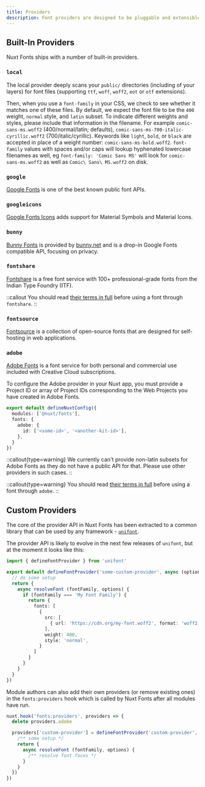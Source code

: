 ```yaml
---
title: Providers
description: Font providers are designed to be pluggable and extensible, so no matter your setup you should be able to use an existing provider or write your own.
---
```


## Built-In Providers

Nuxt Fonts ships with a number of built-in providers.

### `local`

The local provider deeply scans your `public/` directories (including of your layers) for font files (supporting `ttf`, `woff`, `woff2`, `eot` or `otf` extensions).

Then, when you use a `font-family` in your CSS, we check to see whether it matches one of these files. By default, we expect the font file to be the `400` weight, `normal` style, and `latin` subset. To indicate different weights and styles, please include that information in the filename. For example `comic-sans-ms.woff2` (400/normal/latin; defaults), `comic-sans-ms-700-italic-cyrillic.woff2` (700/italic/cyrillic). Keywords like `light`, `bold`, or `black` are accepted in place of a weight number: `comic-sans-ms-bold.woff2`. `font-family` values with spaces and/or caps will lookup hyphenated lowercase filenames as well, eg `font-family: 'Comic Sans MS'` will look for `comic-sans-ms.woff2` as well as `Comic\ Sans\ MS.woff2` on disk.


### `google`

[Google Fonts](https://fonts.google.com/) is one of the best known public font APIs.

### `googleicons`

[Google Fonts Icons](https://fonts.google.com/icons) adds support for Material Symbols and Material Icons.

### `bunny`

[Bunny Fonts](https://fonts.bunny.net/) is provided by [bunny.net](https://bunny.net/) and is a drop-in Google Fonts compatible API, focusing on privacy.

### `fontshare`

[Fontshare](https://www.fontshare.com/) is a free font service with 100+ professional-grade fonts from the Indian Type Foundry (ITF).

::callout
You should read [their terms in full](https://www.fontshare.com/licenses/itf-ffl) before using a font through `fontshare`.
::

### `fontsource`

[Fontsource](https://fontsource.org/docs/getting-started/introduction) is a collection of open-source fonts that are designed for self-hosting in web applications.

### `adobe`

[Adobe Fonts](https://fonts.adobe.com/) is a font service for both personal and commercial use included with Creative Cloud subscriptions.

To configure the Adobe provider in your Nuxt app, you must provide a Project ID or array of Project IDs corresponding to the Web Projects you have created in Adobe Fonts.

```ts
export default defineNuxtConfig({
  modules: ['@nuxt/fonts'],
  fonts: {
    adobe: {
      id: ['<some-id>', '<another-kit-id>'],
    },
  }
})
```

::callout{type=warning}
We currently can't provide non-latin subsets for Adobe Fonts as they do not have a public API for that. Please use other providers in such cases.
::

::callout{type=warning}
You should read [their terms in full](https://www.adobe.com/legal/terms.html) before using a font through `adobe`.
::

## Custom Providers

The core of the provider API in Nuxt Fonts has been extracted to a common library that can be used by any framework - [`unifont`](https://github.com/unjs/unifont).

The provider API is likely to evolve in the next few releases of `unifont`, but at the moment it looks like this:

```ts
import { defineFontProvider } from 'unifont'

export default defineFontProvider('some-custom-provider', async (options) => {
  // do some setup
  return {
    async resolveFont (fontFamily, options) {
      if (fontFamily === 'My Font Family') {
        return {
          fonts: [
            {
              src: [
                { url: 'https://cdn.org/my-font.woff2', format: 'woff2' },
              ],
              weight: 400,
              style: 'normal',
            }
          ]
        }
      }
    }
  }
})
```

Module authors can also add their own providers (or remove existing ones) in the `fonts:providers` hook which is called by Nuxt Fonts after all modules have run.

```ts
nuxt.hook('fonts:providers', providers => {
  delete providers.adobe

  providers['custom-provider'] = defineFontProvider('custom-provider', async () => {
    /** some setup */
    return {
      async resolveFont (fontFamily, options) {
        /** resolve font faces */
      }
    }
  })
})
```
